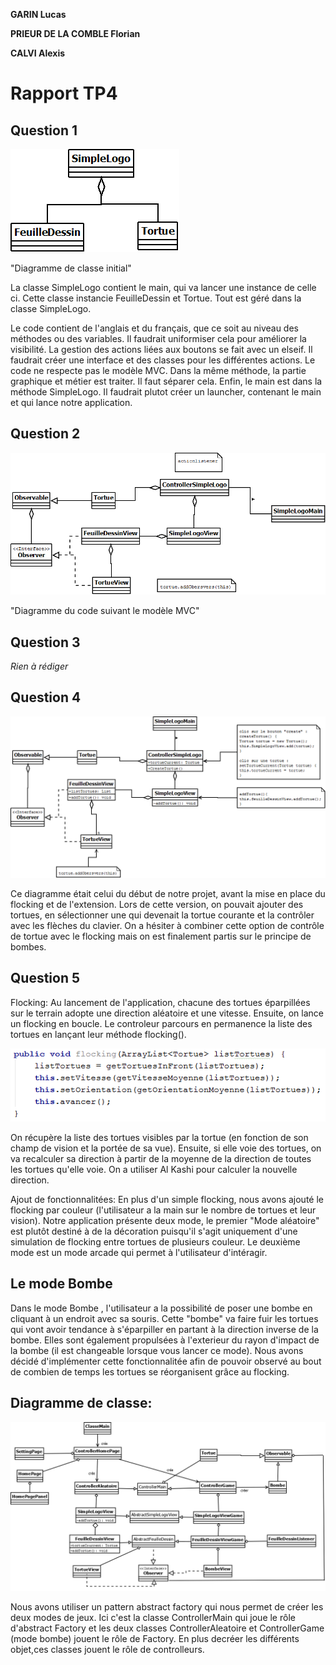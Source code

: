 **GARIN Lucas**

**PRIEUR DE LA COMBLE Florian**

**CALVI Alexis**

# Rapport TP4

## Question 1
![IMAGE](resources/images/tp4.png)

"Diagramme de classe initial"

La classe SimpleLogo contient le main, qui va lancer une instance de celle ci.
Cette classe instancie FeuilleDessin et Tortue.
Tout est géré dans la classe SimpleLogo.

Le code contient de l'anglais et du français, que ce soit au niveau des méthodes ou des variables.
Il faudrait uniformiser cela pour améliorer la visibilité.
La gestion des actions liées aux boutons se fait avec un elseif. Il faudrait créer une interface et des classes pour les 
différentes actions.
Le code ne respecte pas le modèle MVC. Dans la même méthode, la partie graphique et métier est traiter. Il faut séparer cela.
Enfin, le main est dans la méthode SimpleLogo. Il faudrait plutot créer un launcher, contenant le main et qui lance notre
application.

## Question 2
![IMAGE](resources/images/tp4_2.png)

"Diagramme du code suivant le modèle MVC"

## Question 3
*Rien à rédiger*

## Question 4
![IMAGE](resources/images/tp4_4.png)

Ce diagramme était celui du début de notre projet, avant la mise en place du flocking et de l'extension. Lors de cette version, on pouvait ajouter des tortues, en sélectionner une qui devenait la tortue courante et la contrôler avec les flèches du clavier. On a hésiter à combiner cette option de contrôle de tortue avec le flocking mais on est finalement partis sur le principe de bombes. 


## Question 5

Flocking:
Au lancement de l'application, chacune des tortues éparpillées sur le terrain adopte une direction aléatoire et une vitesse. Ensuite, on lance un flocking en boucle. Le controleur parcours en permanence la liste des tortues en lançant leur méthode flocking().

![IMAGE](resources/images/flocking.png)


On récupère la liste des tortues visibles par la tortue (en fonction de son champ de vision et la portée de sa vue). Ensuite, si elle voie des tortues, on va recalculer sa direction à partir de la moyenne de la direction de toutes les tortues qu'elle voie. On a utiliser Al Kashi pour calculer la nouvelle direction. 

Ajout de fonctionnalitées:
En plus d'un simple flocking, nous avons ajouté le flocking par couleur (l'utilisateur a la main sur le nombre de tortues et leur vision).
Notre application présente deux mode, le premier "Mode aléatoire" est plutôt destiné à de la décoration puisqu'il s'agit uniquement d'une simulation de flocking entre tortues de plusieurs couleur. Le deuxième mode est un mode arcade qui permet à l'utilisateur d'intéragir.

## Le mode Bombe

Dans le mode Bombe , l'utilisateur a la possibilité de poser une bombe en cliquant à un endroit avec sa souris. Cette "bombe" va faire fuir les tortues qui vont avoir tendance à s'éparpiller en partant à la direction inverse de la bombe. Elles sont également propulsées à l'exterieur du rayon d'impact de la bombe (il est changeable lorsque vous lancer ce mode). Nous avons décidé d'implémenter cette fonctionnalitée afin de pouvoir observé au bout de combien de temps les tortues se réorganisent grâce au flocking.


## Diagramme de classe:

![IMAGE](resources/images/uml1.png)

Nous avons utiliser un pattern abstract factory qui nous permet de créer les deux modes de jeux. Ici c'est la classe ControllerMain qui joue le rôle d'abstract Factory et les deux classes ControllerAleatoire et ControllerGame (mode bombe) jouent le rôle de Factory. En plus decréer les différents objet,ces classes jouent le rôle de controlleurs. 







